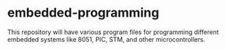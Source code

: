 # embedded-programming
This repository will have various program files for programming different embedded systems like 8051, PIC, STM, and other microcontrollers.
